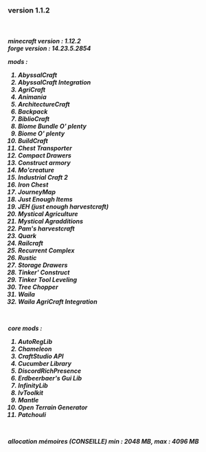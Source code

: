 <h3>version 1.1.2</h3></br>

<h5>minecraft version : 1.12.2</br>
forge version : 14.23.5.2854</br>

mods :<ol>
	<li>AbyssalCraft</li>
	<li>AbyssalCraft Integration</li>
	<li>AgriCraft</li>
	<li>Animania</li>
	<li>ArchitectureCraft</li>
	<li>Backpack</li>
	<li>BiblioCraft</li>
	<li>Biome Bundle O' plenty</li>
	<li>Biome O' plenty</li>
	<li>BuildCraft</li>
	<li>Chest Transporter</li>
	<li>Compact Drawers</li>
	<li>Construct armory</li>
	<li>Mo'creature</li>
	<li>Industrial Craft 2</li>
	<li>Iron Chest</li>
	<li>JourneyMap</li>
	<li>Just Enough Items</li>
	<li>JEH (just enough harvestcraft)</li>
	<li>Mystical Agriculture</li>
	<li>Mystical Agradditions</li>
	<li>Pam's harvestcraft</li>
	<li>Quark</li>
	<li>Railcraft</li>
	<li>Recurrent Complex</li>
	<li>Rustic</li>
	<li>Storage Drawers</li>
	<li>Tinker' Construct</li>
	<li>Tinker Tool Leveling</li>
	<li>Tree Chopper</li>
	<li>Waila</li>
	<li>Waila AgriCraft Integration</li>
</ol></br>

core mods :<ol>
	<li>AutoRegLib</li>
	<li>Chameleon</li>
	<li>CraftStudio API</li>
	<li>Cucumber Library</li>
	<li>DiscordRichPresence</li>
	<li>Erdbeerbaer's Gui Lib</li>
	<li>InfinityLib</li>
	<li>IvToolkit</li>
	<li>Mantle</li>
	<li>Open Terrain Generator</li>
	<li>Patchouli</li>
</ol></br>

allocation mémoires (CONSEILLE) min : 2048 MB, max : 4096 MB
</h5>

